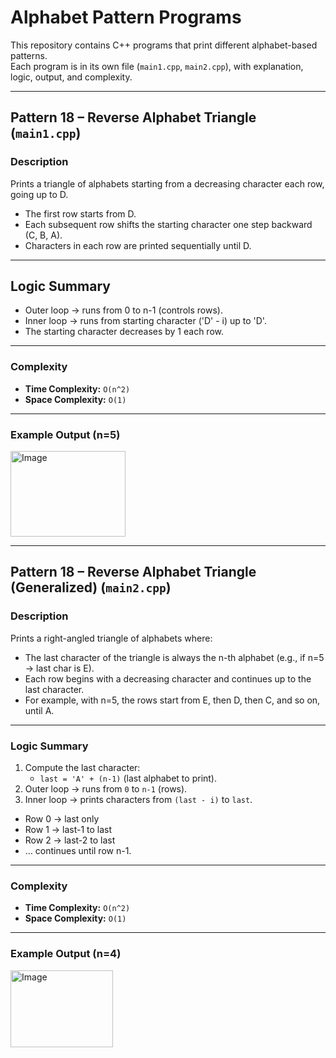# Alphabet Pattern Programs  

This repository contains C++ programs that print different alphabet-based patterns.  
Each program is in its own file (`main1.cpp`, `main2.cpp`), with explanation, logic, output, and complexity.  

---

## Pattern 18 – Reverse Alphabet Triangle (`main1.cpp`)  

### Description  
Prints a triangle of alphabets starting from a decreasing character each row, going up to D.
- The first row starts from D.
- Each subsequent row shifts the starting character one step backward (C, B, A).
- Characters in each row are printed sequentially until D.
---

## Logic Summary  
- Outer loop → runs from 0 to n-1 (controls rows).
- Inner loop → runs from starting character ('D' - i) up to 'D'.
- The starting character decreases by 1 each row.

---

### Complexity  
- **Time Complexity:** `O(n^2)`  
- **Space Complexity:** `O(1)`  

---

### Example Output (n=5)  

<img width="184" height="137" alt="Image" src="https://github.com/user-attachments/assets/810b4018-4a66-448e-8ece-65b623ea5956" />




---

## Pattern 18 – Reverse Alphabet Triangle (Generalized) (`main2.cpp`)  

### Description  
 Prints a right-angled triangle of alphabets where:
- The last character of the triangle is always the n-th alphabet (e.g., if n=5 → last char is E).
- Each row begins with a decreasing character and continues up to the last character.
- For example, with n=5, the rows start from E, then D, then C, and so on, until A.
---

### Logic Summary  
1.  Compute the last character:
    -  `last = 'A' + (n-1)` (last alphabet to print).  
2.  Outer loop → runs from `0` to `n-1` (rows).  
3.  Inner loop → prints characters from `(last - i)` to `last`.
   - Row 0 → last only
   - Row 1 → last-1 to last
   - Row 2 → last-2 to last
   - … continues until row n-1.

---

### Complexity  
- **Time Complexity:** `O(n^2)`  
- **Space Complexity:** `O(1)`  

---

### Example Output (n=4)
<img width="164" height="123" alt="Image" src="https://github.com/user-attachments/assets/7ae1f123-ca50-4d2b-90ed-55e43bcaf053" />
